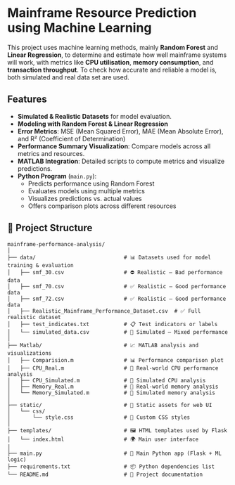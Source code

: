 # Mainframe Resource Prediction using Machine Learning
This project uses machine learning methods, mainly **Random Forest** and **Linear Regression**, to determine and estimate how well mainframe systems will work, with metrics like **CPU utilisation**, **memory consumption**, and **transaction throughput**.  To check how accurate and reliable a model is, both simulated and real data set are used.

##  Features
- **Simulated & Realistic Datasets** for model evaluation.
- **Modeling with Random Forest & Linear Regression**
- **Error Metrics**: MSE (Mean Squared Error), MAE (Mean Absolute Error), and R² (Coefficient of Determination)
- **Performance Summary Visualization**: Compare models across all metrics and resources.
- **MATLAB Integration**: Detailed scripts to compute metrics and visualize predictions.
- **Python Program** (`main.py`):
  - Predicts performance using Random Forest
  - Evaluates models using multiple metrics
  - Visualizes predictions vs. actual values
  - Offers comparison plots across different resources


## 📁 Project Structure

```
mainframe-performance-analysis/
│
├── data/                            # 📊 Datasets used for model training & evaluation
│   ├── smf_30.csv                   # ⛔ Realistic – Bad performance data
│   ├── smf_70.csv                   # ✅ Realistic – Good performance data
│   ├── smf_72.csv                   # ✅ Realistic – Good performance data
│   ├── Realistic_Mainframe_Performance_Dataset.csv  # ✅ Full realistic dataset
│   ├── test_indicates.txt           # 📋 Test indicators or labels
│   └── simulated_data.csv           # 🧪 Simulated – Mixed performance
│
├── Matlab/                          # 📈 MATLAB analysis and visualizations
│   ├── Comparision.m                # 📊 Performance comparison plot
│   ├── CPU_Real.m                   # 🧠 Real-world CPU performance analysis
│   ├── CPU_Simulated.m              # 🧪 Simulated CPU analysis
│   ├── Memory_Real.m                # 💾 Real-world memory analysis
│   └── Memory_Simulated.m           # 💾 Simulated memory analysis
│
├── static/                          # 🎨 Static assets for web UI
│   └── css/
│       └── style.css                # 🌈 Custom CSS styles
│
├── templates/                       # 🖼 HTML templates used by Flask
│   └── index.html                   # 🌍 Main user interface
│
├── main.py                          # 🚀 Main Python app (Flask + ML logic)
├── requirements.txt                 # 📦 Python dependencies list
└── README.md                        # 📘 Project documentation
```

